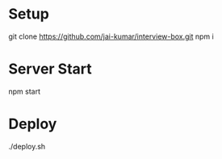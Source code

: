 # Setup
  git clone https://github.com/jai-kumar/interview-box.git
  npm i
# Server Start
  npm start

# Deploy
  ./deploy.sh